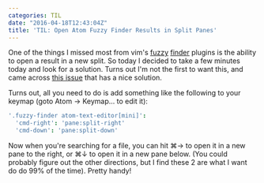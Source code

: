 ```yaml
---
categories: TIL
date: "2016-04-18T12:43:04Z"
title: 'TIL: Open Atom Fuzzy Finder Results in Split Panes'
---
```


One of the things I missed most from vim's [fuzzy](https://github.com/junegunn/fzf) [finder](https://github.com/kien/ctrlp.vim) plugins is the ability to open a result in a new split. So today I decided to take a few minutes today and look for a solution. Turns out I'm not the first to want this, and came across [this issue](https://github.com/atom/fuzzy-finder/issues/81) that has a nice solution.

Turns out, all you need to do is add something like the following to your keymap (goto Atom → Keymap... to edit it):

```coffee
'.fuzzy-finder atom-text-editor[mini]':
  'cmd-right': 'pane:split-right'
  'cmd-down': 'pane:split-down'
```

Now when you're searching for a file, you can hit ⌘→ to open it in a new pane to the right, or ⌘↓ to open it in a new pane below. (You could probably figure out the other directions, but I find these 2 are what I want do do 99% of the time). Pretty handy!
